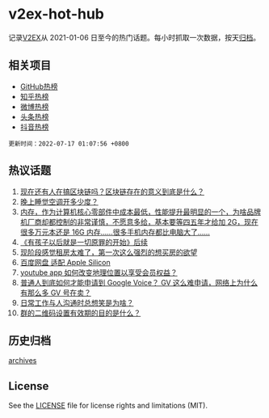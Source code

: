 # v2ex-hot-hub

 记录[V2EX](https://www.v2ex.com/)从 2021-01-06 日至今的热门话题。每小时抓取一次数据，按天[归档](archives)。
 
 ## 相关项目

- [GitHub热榜](https://github.com/lonnyzhang423/github-hot-hub)
- [知乎热榜](https://github.com/lonnyzhang423/zhihu-hot-hub)
- [微博热榜](https://github.com/lonnyzhang423/weibo-hot-hub)
- [头条热榜](https://github.com/lonnyzhang423/toutiao-hot-hub)
- [抖音热榜](https://github.com/lonnyzhang423/douyin-hot-hub)


 `更新时间：2022-07-17 01:07:56 +0800`

## 热议话题

1. [现在还有人在搞区块链吗？区块链存在的意义到底是什么？](https://www.v2ex.com/t/866604)
1. [晚上睡觉空调开多少度？](https://www.v2ex.com/t/866631)
1. [内存，作为计算机核心零部件中成本最低，性能提升最明显的一个，为啥品牌机厂商却都控制的非常谨慎，不愿意多给，基本要等四五年才给加 2G，现在很多万元本还是 16G 内存……很多手机内存都比电脑大了……](https://www.v2ex.com/t/866572)
1. [《有孩子以后就是一切原罪的开始》后续](https://www.v2ex.com/t/866562)
1. [现阶段感觉租房太难了，第一次这么强烈的想买房的欲望](https://www.v2ex.com/t/866648)
1. [百度网盘 适配 Apple Silicon](https://www.v2ex.com/t/866574)
1. [youtube app 如何改变地理位置以享受会员权益？](https://www.v2ex.com/t/866565)
1. [普通人到底如何才能申请到 Google Voice？ GV 这么难申请，网络上为什么有那么多 GV 号在卖？](https://www.v2ex.com/t/866625)
1. [日常工作与人沟通时总想笑是为啥？](https://www.v2ex.com/t/866577)
1. [群的二维码设置有效期的目的是什么？](https://www.v2ex.com/t/866644)

## 历史归档

[archives](archives)

## License

See the [LICENSE](LICENSE) file for license rights and limitations (MIT).
